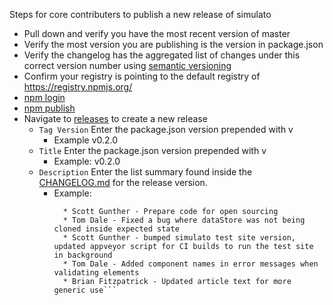 Steps for core contributers to publish a new release of simulato

* Pull down and verify you have the most recent version of master
* Verify the most version you are publishing is the version in package.json
* Verify the changelog has the aggregated list of changes under this correct version number using [semantic versioning](https://semver.org/)
* Confirm your registry is pointing to the default registry of https://registry.npmjs.org/
* [npm login](https://docs.npmjs.com/cli/adduser)
* [npm publish](https://docs.npmjs.com/cli/publish)
* Navigate to [releases](https://github.com/GannettDigital/simulato/releases) to create a new release
  * `Tag Version` Enter the package.json version prepended with v
    * Example v0.2.0
  * `Title` Enter the package.json version prepended with v
    * Example: v0.2.0
  * `Description` Enter the list summary found inside the [CHANGELOG.md](CHAGELOG.md) for the release version.
    * Example:
      ```
        * Scott Gunther - Prepare code for open sourcing
        * Tom Dale - Fixed a bug where dataStore was not being cloned inside expected state
        * Scott Gunther - bumped simulato test site version, updated appveyor script for CI builds to run the test site in background
        * Tom Dale - Added component names in error messages when validating elements
        * Brian Fitzpatrick - Updated article text for more generic use```
